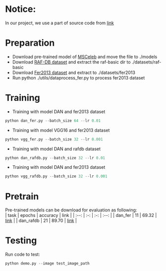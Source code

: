 # Notice: 
In our project, we use a part of source code from [link](https://github.com/yaoing/dan)
# Preparation <br />
- Download pre-trained model of [MSCeleb](https://drive.google.com/file/d/1H421M8mosIVt8KsEWQ1UuYMkQS8X1prf/view) and move the file to ./models
- Download [RAF-DB dataset](https://drive.google.com/drive/folders/1SLuRWt0IjBO2D7UgLeD06CRGV_unx4LW) and extract the raf-basic dir to ./datasets/raf-basic
- Download [Fer2013 dataset](https://www.kaggle.com/msambare/fer2013?select=train) and extract to ./datasets/fer2013
- Run python ./utils/dataprocess_fer.py to process fer2013 dataset <br />

# Training <br/>
- Training with model DAN and fer2013 dataset<br/>
```python
python dan_fer.py --batch_size 64 --lr 0.01
```
- Training with model VGG16 and fer2013 dataset<br/>
```python
python vgg_fer.py --batch_size 32 --lr 0.001
```
- Training with model DAN and rafdb dataset<br/>
```python
python dan_rafdb.py --batch_size 32 --lr 0.01
```
- Training with model DAN and fer2013 dataset<br/>
```python
python vgg_rafdb.py --batch_size 32 --lr 0.001
```
# Pretrain<br />
Pre-trained models can be download for evaluation as following:<br />
| task | epochs | accuracy | link |
| :--: | :-: | :-: | :--: |
| dan_fer | 11 | 69.32 | [link](https://drive.google.com/file/d/1WX739EJWnEylqGAMeeDwJMtzEQpR7QO3/view?usp=sharing) |
| dan_rafdb | 21 | 89.70 | [link](https://drive.google.com/file/d/18XX46_T5pAwOY4zyrJC4QRl1u9HuuLaA/view?usp=sharing) |

# Testing<br >
Run code to test:<br>
```python
python demo.py --image test_image_path
```
